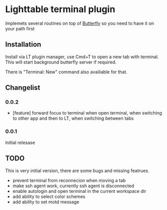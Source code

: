 # Lighttable terminal plugin

Implemets several routines on top of [Butterfly](https://github.com/paradoxxxzero/butterfly)
so you need to have it on your path first

## Installation

Install via LT plugin manager, use Cmd+T to open a new tab with terminal. This will start background butterfly server if required.

There is "Terminal: New" command also availiable for that.

## Changelist

### 0.0.2
* [feature] forward focus to terminal when open terminal, when switching to other app and then to LT,
  when switching between tabs

### 0.0.1

Initial relesase

## TODO

This is very initial version, there are some bugs and missing featrues.

* prevent terminal from reconnecion when moving a tab
* make ssh agent work, currently ssh agent is disconnected
* enable autologin and open terminal in the current workspace dir
* add ability to select color schemes
* add ability to set motd message

